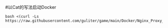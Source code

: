 #以Cat的写法启动Docker
```
bash <(curl -Ls https://raw.githubusercontent.com/guliter/game/main/Docker/Nginx_Proxy_Manager/cat_install.sh)
```

